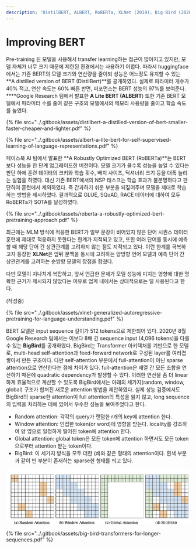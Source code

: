 ```yaml
---
description: 'DistilBERT, ALBERT, RoBERTa, XLNet (2019); Big Bird (2020)'
---
```


# Improving BERT

 Pre-training 된 모델을 사용해서 transfer learning하는 접근이 많아지고 있지만, 모델 자체가 너무 크기 때문에 제한된 환경에서는 사용하기 어렵다. 따라서 huggingface에서는 기존 BERT의 모델 크기와 연산량을 줄이되 성능은 어느정도 유지할 수 있는 **A distilled version of BERT \(DistilBert\)**를 공개하였다.  실제로 파라미터 개수가 40% 적고, 연산 속도는 60% 빠른 반면,  퍼포먼스는 BERT 성능의 97%를 보여준다. ****Google Research 팀에서 발표한 **A Lite BERT \(ALBERT**\) 또한 기존 BERT 모델에서 파라미터 수를 줄여 같은 구조의 모델에서의 메모리 사용량을 줄이고 학습 속도를 높였다. 

{% file src="../.gitbook/assets/distilbert-a-distilled-version-of-bert-smaller-faster-cheaper-and-lighter.pdf" %}

{% file src="../.gitbook/assets/albert-a-lite-bert-for-self-supervised-learning-of-language-representations.pdf" %}

 페이스북 AI 팀에서 발표한 **A Robustly Optimized BERT \(RoBERTa\)**는 BERT보다 성능을 한 단계 업그레이드한 버전이다. 모델 크기가 클수록 성능을 높일 수 있다는 판단 하에 훈련 데이터의 크키와 학습 횟수, 배치 사이즈, 딕셔너리 크기 등을 대폭 늘리는 실험을 하였다. 대신 기존 BERT에서의 NSP 태스크는 학습 효과가 불분명하다고 판단하여 훈련에서 제외하였다. 즉 간과하기 쉬운 부분을 되짚어주며 모델을 제대로 학습하는 방법을 제시하였다. 결과적으로 GLUE, SQuAD, RACE 데이터에 대하여 모두 RoBERTa가 SOTA를 달성하였다.  

{% file src="../.gitbook/assets/roberta-a-robustly-optimized-bert-pretraining-approach.pdf" %}

 최근에는 MLM 방식에 적응한 BERT가 일부 문장이 비어있지 않은 단어 시퀀스 데이터 훈련에 제대로 적응하지 못한다는 한계가 지적되고 있고, 또한 여러 단어를 동시에 예측할 때 해당 단어 간 상관관계를 고려하지 않는 점도 지적되고 있다. 이런 한계를 극복하고자 등장한 **XLNet**은 앞뒤 문맥을 동시에 고려하는 양방향 언어 모델과 예측 단어 간 상관관계를 고려하는 순방향 모델의 장점을 합쳤다. 

다만 모델이 지나치게 복잡하고, 앞서 언급한 문제가 모델 성능에 미치는 영향에 대한 명확한 근거가 제시되지 않았다는 이유로 업계 내에서는 상대적으로는 덜 사용된다고 한다. 

\(작성중\)

{% file src="../.gitbook/assets/xlnet-generalized-autoregressive-pretraining-for-language-understanding.pdf" %}

 BERT 모델은 input sequence 길이가 512 tokens으로 제한되어 있다. 2020년 8월 Google Research 팀에서는 이보다 8배 긴 sequence input \(4,096 tokens\)을 다룰 수 있는 **BigBird**를 공개하였다. BigBird는 Transformer 아키텍처를 기반으로 한 모델로, multi-head self-attention과 feed-forward network로 구성된 layer를 여러겹 쌓아서 만든 구조이다. 다만 self-attention 부분에서 full-attention이 아닌 sparse attention으로 연산한다는 점에 차이가 있다. full-attention은 배열 간 모든 조합을 연산하기 때문에 quadratic dependency가 발생할 수 있다. 이러한 연산을 좀 더 linear하게 효율적으로 계산할 수 있도록 BigBird에서는 아래의 세가지\(random, window, global\) 구조가 합쳐진 새로운 attention 방법을 제안하였다. 실제 성능 검증에서도 BigBird의 sparse한 attention이 full attention의 특성을 잃지 않고, long sequence의 입력을 처리하는 데에 있어서 우수한 성능을 보여주었다고 한다.   

* Random attention: 각각의 query가 랜덤한 r개의 key에 attention 한다.
* Window attention: 인접한 token\(or word\)에 영향을 받는다. locality를 강조하여 양 옆으로 일정하게 떨어진 token에 attention 한다. 
* Global attention: global token은 모든 token에 attention 하면서도 모든 token으로부터 attention 받는 token이다. 
* BigBird: 이 세가지 방식을 모두 더한 \(d\)와 같은 형태의 attention이다. 흰색 부분과 같이 빈 부분이 존재하는 sparse한 형태를 띄고 있다. 

![BigBird - Transformers for Longer Sequences \(2020\)](../.gitbook/assets/bigbird.png)



{% file src="../.gitbook/assets/big-bird-transformers-for-longer-sequences.pdf" %}


